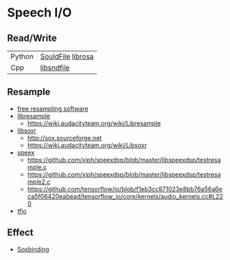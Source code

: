 # Speech I/O

## Read/Write
|        |                                                              |
| ------ | ------------------------------------------------------------ |
| Python | [SouldFile](https://github.com/bastibe/SoundFile) [librosa](https://github.com/librosa/librosa.git) |
| Cpp    | [libsndfile](http://www.mega-nerd.com/libsndfile/)           |


## Resample
* [free resampling software](https://ccrma.stanford.edu/~jos/resample/Free_Resampling_Software.html)
* [libresample](https://github.com/minorninth/libresample.git)
  - https://wiki.audacityteam.org/wiki/Libresample
* [libsoxr](https://sourceforge.net/p/soxr/code/ci/master/tree/)
  - http://sox.sourceforge.net
  - https://wiki.audacityteam.org/wiki/Libsoxr
* [speex](https://github.com/xiph/speexdsp/blob/master/include/speex/speex_resampler.h)
  - https://github.com/xiph/speexdsp/blob/master/libspeexdsp/testresample.c
  - https://github.com/xiph/speexdsp/blob/master/libspeexdsp/testresample2.c 
  - https://github.com/tensorflow/io/blob/f1eb3cc871023e8bb76a56a6eca5f06420eabead/tensorflow_io/core/kernels/audio_kernels.cc#L220
* [tfio](https://github.com/tensorflow/io)

## Effect

* [Soxbinding](https://github.com/pseeth/soxbindings)

